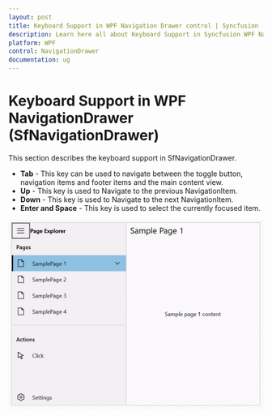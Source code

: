 ```yaml
---
layout: post
title: Keyboard Support in WPF Navigation Drawer control | Syncfusion
description: Learn here all about Keyboard Support in Syncfusion WPF Navigation Drawer (SfNavigationDrawer) control and more.
platform: WPF
control: NavigationDrawer
documentation: ug
---
```


#  Keyboard Support in WPF NavigationDrawer (SfNavigationDrawer)

This section describes the keyboard support in SfNavigationDrawer.

* **Tab** - This key can be used to navigate between the toggle button, navigation items and footer items and the main content view.   
* **Up** - This key is used to Navigate to the previous NavigationItem.
* **Down** - This key is used to Navigate to the next NavigationItem. 
* **Enter and Space** - This key is used to select the currently focused item.

![Keyboard Support in WPF NavigationDrawer](Keyboard_Support_image/Keyboard_Support.gif)